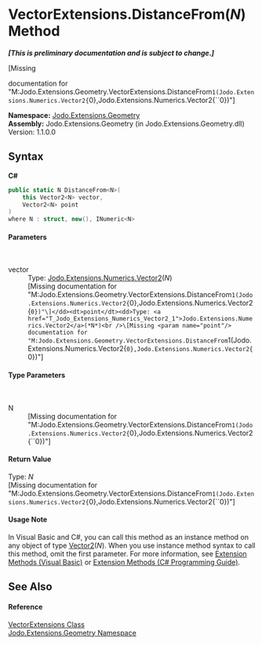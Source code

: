 # VectorExtensions.DistanceFrom(*N*) Method 
 _**\[This is preliminary documentation and is subject to change.\]**_

\[Missing <summary> documentation for "M:Jodo.Extensions.Geometry.VectorExtensions.DistanceFrom``1(Jodo.Extensions.Numerics.Vector2{``0},Jodo.Extensions.Numerics.Vector2{``0})"\]

**Namespace:**&nbsp;<a href="N_Jodo_Extensions_Geometry">Jodo.Extensions.Geometry</a><br />**Assembly:**&nbsp;Jodo.Extensions.Geometry (in Jodo.Extensions.Geometry.dll) Version: 1.1.0.0

## Syntax

**C#**<br />
``` C#
public static N DistanceFrom<N>(
	this Vector2<N> vector,
	Vector2<N> point
)
where N : struct, new(), INumeric<N>

```


#### Parameters
&nbsp;<dl><dt>vector</dt><dd>Type: <a href="T_Jodo_Extensions_Numerics_Vector2_1">Jodo.Extensions.Numerics.Vector2</a>(*N*)<br />\[Missing <param name="vector"/> documentation for "M:Jodo.Extensions.Geometry.VectorExtensions.DistanceFrom``1(Jodo.Extensions.Numerics.Vector2{``0},Jodo.Extensions.Numerics.Vector2{``0})"\]</dd><dt>point</dt><dd>Type: <a href="T_Jodo_Extensions_Numerics_Vector2_1">Jodo.Extensions.Numerics.Vector2</a>(*N*)<br />\[Missing <param name="point"/> documentation for "M:Jodo.Extensions.Geometry.VectorExtensions.DistanceFrom``1(Jodo.Extensions.Numerics.Vector2{``0},Jodo.Extensions.Numerics.Vector2{``0})"\]</dd></dl>

#### Type Parameters
&nbsp;<dl><dt>N</dt><dd>\[Missing <typeparam name="N"/> documentation for "M:Jodo.Extensions.Geometry.VectorExtensions.DistanceFrom``1(Jodo.Extensions.Numerics.Vector2{``0},Jodo.Extensions.Numerics.Vector2{``0})"\]</dd></dl>

#### Return Value
Type: *N*<br />\[Missing <returns> documentation for "M:Jodo.Extensions.Geometry.VectorExtensions.DistanceFrom``1(Jodo.Extensions.Numerics.Vector2{``0},Jodo.Extensions.Numerics.Vector2{``0})"\]

#### Usage Note
In Visual Basic and C#, you can call this method as an instance method on any object of type <a href="T_Jodo_Extensions_Numerics_Vector2_1">Vector2</a>(*N*). When you use instance method syntax to call this method, omit the first parameter. For more information, see <a href="https://docs.microsoft.com/dotnet/visual-basic/programming-guide/language-features/procedures/extension-methods" target="_blank" rel="noopener noreferrer">Extension Methods (Visual Basic)</a> or <a href="https://docs.microsoft.com/dotnet/csharp/programming-guide/classes-and-structs/extension-methods" target="_blank" rel="noopener noreferrer">Extension Methods (C# Programming Guide)</a>.

## See Also


#### Reference
<a href="T_Jodo_Extensions_Geometry_VectorExtensions">VectorExtensions Class</a><br /><a href="N_Jodo_Extensions_Geometry">Jodo.Extensions.Geometry Namespace</a><br />